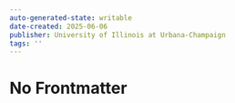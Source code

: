 ```yaml
---
auto-generated-state: writable
date-created: 2025-06-06
publisher: University of Illinois at Urbana-Champaign
tags: ''
---
```


# No Frontmatter
